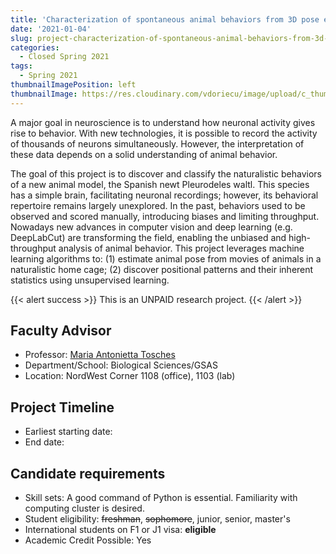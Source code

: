 ```yaml
---
title: 'Characterization of spontaneous animal behaviors from 3D pose estimation data'
date: '2021-01-04'
slug: project-characterization-of-spontaneous-animal-behaviors-from-3d-pose-estimation-data
categories:
  - Closed Spring 2021
tags:
  - Spring 2021
thumbnailImagePosition: left
thumbnailImage: https://res.cloudinary.com/vdoriecu/image/upload/c_thumb,w_200,g_face/v1579110178/construction_c6dqbd.png
---
```

A major goal in neuroscience is to understand how neuronal activity gives rise to behavior. With new technologies, it is possible to record the activity of thousands of neurons simultaneously. However, the interpretation of these data depends on a solid understanding of animal behavior.

<!--more-->

The goal of this project is to discover and classify the naturalistic behaviors of a new animal model, the Spanish newt Pleurodeles waltl. This species has a simple brain, facilitating neuronal recordings; however, its behavioral repertoire remains largely unexplored. In the past, behaviors used to be observed and scored manually, introducing biases and limiting throughput. Nowadays new advances in computer vision and deep learning (e.g. DeepLabCut) are transforming the field, enabling the unbiased and high-throughput analysis of animal behavior. This project leverages machine learning algorithms to: (1) estimate animal pose from movies of animals in a naturalistic home cage; (2) discover positional patterns and their inherent statistics using unsupervised learning.

{{< alert success >}}
This is an UNPAID research project.
{{< /alert >}}

## Faculty Advisor
+ Professor: [Maria Antonietta Tosches](www.toscheslab.com)
+ Department/School: Biological Sciences/GSAS
+ Location: NordWest Corner 1108 (office), 1103 (lab)

## Project Timeline
+ Earliest starting date: 
+ End date: 

## Candidate requirements
+ Skill sets: A good command of Python is essential. Familiarity with computing cluster is desired. 
+ Student eligibility: ~~freshman~~, ~~sophomore~~, junior, senior, master's
+ International students on F1 or J1 visa: **eligible**
+ Academic Credit Possible: Yes

